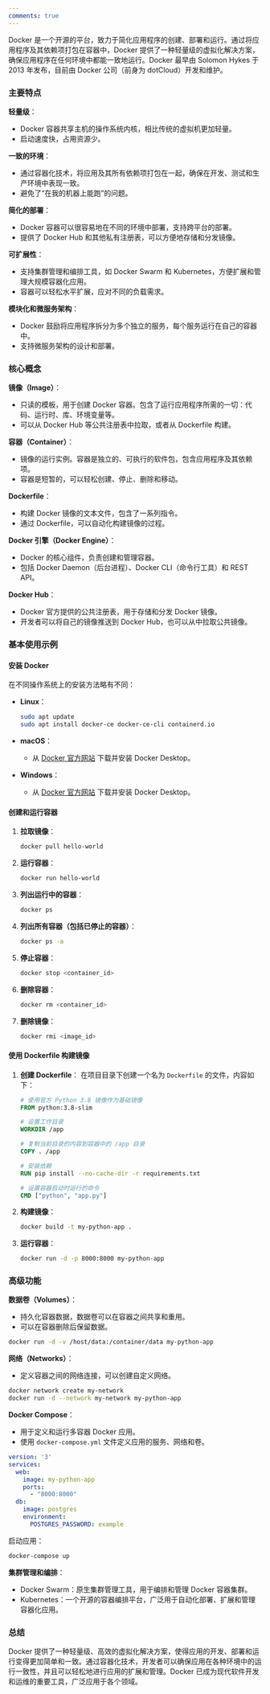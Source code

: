```yaml
---
comments: true
---
```


Docker 是一个开源的平台，致力于简化应用程序的创建、部署和运行。通过将应用程序及其依赖项打包在容器中，Docker 提供了一种轻量级的虚拟化解决方案，确保应用程序在任何环境中都能一致地运行。Docker 最早由 Solomon Hykes 于 2013 年发布，目前由 Docker 公司（前身为 dotCloud）开发和维护。

### 主要特点

**轻量级**：

   - Docker 容器共享主机的操作系统内核，相比传统的虚拟机更加轻量。
   - 启动速度快，占用资源少。

**一致的环境**：

   - 通过容器化技术，将应用及其所有依赖项打包在一起，确保在开发、测试和生产环境中表现一致。
   - 避免了“在我的机器上能跑”的问题。

**简化的部署**：

   - Docker 容器可以很容易地在不同的环境中部署，支持跨平台的部署。
   - 提供了 Docker Hub 和其他私有注册表，可以方便地存储和分发镜像。

**可扩展性**：

   - 支持集群管理和编排工具，如 Docker Swarm 和 Kubernetes，方便扩展和管理大规模容器化应用。
   - 容器可以轻松水平扩展，应对不同的负载需求。

**模块化和微服务架构**：

   - Docker 鼓励将应用程序拆分为多个独立的服务，每个服务运行在自己的容器中。
   - 支持微服务架构的设计和部署。

### 核心概念

**镜像（Image）**：

   - 只读的模板，用于创建 Docker 容器。包含了运行应用程序所需的一切：代码、运行时、库、环境变量等。
   - 可以从 Docker Hub 等公共注册表中拉取，或者从 Dockerfile 构建。

**容器（Container）**：

   - 镜像的运行实例。容器是独立的、可执行的软件包，包含应用程序及其依赖项。
   - 容器是短暂的，可以轻松创建、停止、删除和移动。

**Dockerfile**：

   - 构建 Docker 镜像的文本文件，包含了一系列指令。
   - 通过 Dockerfile，可以自动化构建镜像的过程。

**Docker 引擎（Docker Engine）**：

   - Docker 的核心组件，负责创建和管理容器。
   - 包括 Docker Daemon（后台进程）、Docker CLI（命令行工具）和 REST API。

**Docker Hub**：

   - Docker 官方提供的公共注册表，用于存储和分发 Docker 镜像。
   - 开发者可以将自己的镜像推送到 Docker Hub，也可以从中拉取公共镜像。

### 基本使用示例

#### 安装 Docker

在不同操作系统上的安装方法略有不同：

- **Linux**：
  ```bash
  sudo apt update
  sudo apt install docker-ce docker-ce-cli containerd.io
  ```

- **macOS**：
  - 从 [Docker 官方网站](https://www.docker.com/products/docker-desktop) 下载并安装 Docker Desktop。

- **Windows**：
  - 从 [Docker 官方网站](https://www.docker.com/products/docker-desktop) 下载并安装 Docker Desktop。

#### 创建和运行容器

1. **拉取镜像**：
   ```bash
   docker pull hello-world
   ```

2. **运行容器**：
   ```bash
   docker run hello-world
   ```

3. **列出运行中的容器**：
   ```bash
   docker ps
   ```

4. **列出所有容器（包括已停止的容器）**：
   ```bash
   docker ps -a
   ```

5. **停止容器**：
   ```bash
   docker stop <container_id>
   ```

6. **删除容器**：
   ```bash
   docker rm <container_id>
   ```

7. **删除镜像**：
   ```bash
   docker rmi <image_id>
   ```

#### 使用 Dockerfile 构建镜像

1. **创建 Dockerfile**：
   在项目目录下创建一个名为 `Dockerfile` 的文件，内容如下：

   ```Dockerfile
   # 使用官方 Python 3.8 镜像作为基础镜像
   FROM python:3.8-slim

   # 设置工作目录
   WORKDIR /app

   # 复制当前目录的内容到容器中的 /app 目录
   COPY . /app

   # 安装依赖
   RUN pip install --no-cache-dir -r requirements.txt

   # 设置容器启动时运行的命令
   CMD ["python", "app.py"]
   ```

2. **构建镜像**：
   ```bash
   docker build -t my-python-app .
   ```

3. **运行容器**：
   ```bash
   docker run -d -p 8000:8000 my-python-app
   ```

### 高级功能

**数据卷（Volumes）**：

   - 持久化容器数据，数据卷可以在容器之间共享和重用。
   - 可以在容器删除后保留数据。

   ```bash
   docker run -d -v /host/data:/container/data my-python-app
   ```

**网络（Networks）**：

   - 定义容器之间的网络连接，可以创建自定义网络。

   ```bash
   docker network create my-network
   docker run -d --network my-network my-python-app
   ```

**Docker Compose**：

   - 用于定义和运行多容器 Docker 应用。
   - 使用 `docker-compose.yml` 文件定义应用的服务、网络和卷。

   ```yaml
   version: '3'
   services:
     web:
       image: my-python-app
       ports:
         - "8000:8000"
     db:
       image: postgres
       environment:
         POSTGRES_PASSWORD: example
   ```

   启动应用：
   ```bash
   docker-compose up
   ```

**集群管理和编排**：

   - Docker Swarm：原生集群管理工具，用于编排和管理 Docker 容器集群。
   - Kubernetes：一个开源的容器编排平台，广泛用于自动化部署、扩展和管理容器化应用。

### 总结

Docker 提供了一种轻量级、高效的虚拟化解决方案，使得应用的开发、部署和运行变得更加简单和一致。通过容器化技术，开发者可以确保应用在各种环境中的运行一致性，并且可以轻松地进行应用的扩展和管理。Docker 已成为现代软件开发和运维的重要工具，广泛应用于各个领域。